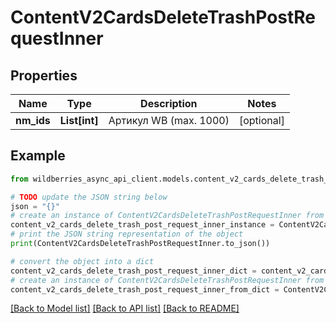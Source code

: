 # ContentV2CardsDeleteTrashPostRequestInner


## Properties

Name | Type | Description | Notes
------------ | ------------- | ------------- | -------------
**nm_ids** | **List[int]** | Артикул WB (max. 1000) | [optional] 

## Example

```python
from wildberries_async_api_client.models.content_v2_cards_delete_trash_post_request_inner import ContentV2CardsDeleteTrashPostRequestInner

# TODO update the JSON string below
json = "{}"
# create an instance of ContentV2CardsDeleteTrashPostRequestInner from a JSON string
content_v2_cards_delete_trash_post_request_inner_instance = ContentV2CardsDeleteTrashPostRequestInner.from_json(json)
# print the JSON string representation of the object
print(ContentV2CardsDeleteTrashPostRequestInner.to_json())

# convert the object into a dict
content_v2_cards_delete_trash_post_request_inner_dict = content_v2_cards_delete_trash_post_request_inner_instance.to_dict()
# create an instance of ContentV2CardsDeleteTrashPostRequestInner from a dict
content_v2_cards_delete_trash_post_request_inner_from_dict = ContentV2CardsDeleteTrashPostRequestInner.from_dict(content_v2_cards_delete_trash_post_request_inner_dict)
```
[[Back to Model list]](../README.md#documentation-for-models) [[Back to API list]](../README.md#documentation-for-api-endpoints) [[Back to README]](../README.md)



